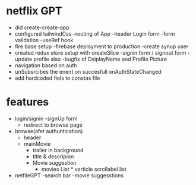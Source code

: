 # netflix GPT
- did create-create-app
- configured tailwindCss
-routing of App
-header
Login form
-form validation
-useRef hook
- fire base setup
-firebase deployment to production
-create synup user 
- created redux store setup with createSlice
-signin form / signout form
-update profile also
-bugfix of DsiplayName and Profile Picture
- navigation based on auth
- unSubsrcibes the enent on succesfull onAuthStateChanged
- add hardcoded fiels to constas file



# features
- login/signin
    -signUp form 
    - redirect to browse page
- browse(afet authuntication)
    - header
    - mainMovie
        -  trailer in background
        - title & descripion
        - Movie suggestion
            - movies List * verticle scrollabel list
- netfileGPT
    -search bar
    -movie suggesstions
